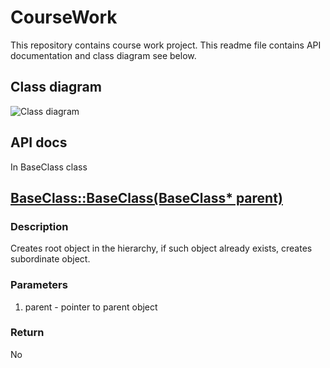 # CourseWork
This repository contains course work project. This readme file contains API documentation and class diagram see below.

## Class diagram
![Class diagram](https://github.com/Pirate1953/CourseWork/blob/master/images/class_diagram.png)

## API docs
In BaseClass class
## [BaseClass::BaseClass(BaseClass* parent)](https://github.com/Pirate1953/Online-Store/blob/master/app/Http/Controllers/Auth/ConfirmablePasswordController.php#L19)
### Description
Creates root object in the hierarchy, if such object already exists, creates subordinate object.
### Parameters
1. parent	- pointer to parent object 
### Return
No
